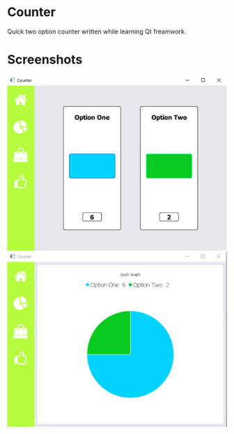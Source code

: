 # Counter
Quick two option counter written while learning Qt freamwork.

# Screenshots
![](screenshots-counter/counter_1.png)
![](screenshots-counter/counter_2.png)
